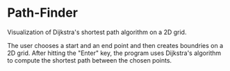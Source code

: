 # Path-Finder
Visualization of Dijkstra's shortest path algorithm on a 2D grid.

The user chooses a start and an end point and then creates boundries on a 2D grid.
After hitting the "Enter" key, the program uses Dijkstra's algorithm to compute the shortest path between
the chosen points.
